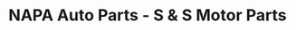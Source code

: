 ---
title: "NAPA Auto Parts - S & S Motor Parts"
url: /martinsburg/napa-auto-parts-s-und-s-motor-parts/
shop: Autoteile
---